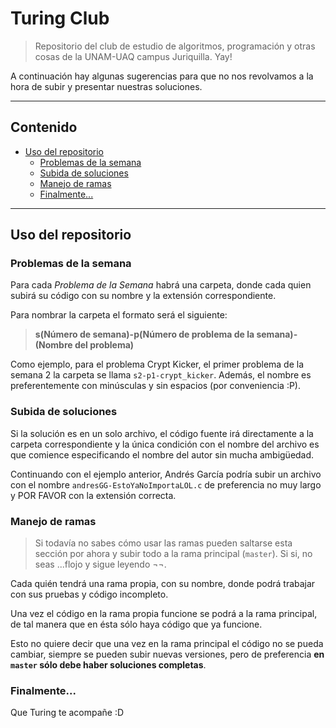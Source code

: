 
# **Turing Club**
> Repositorio del club de estudio de algoritmos, programación y otras cosas de la UNAM-UAQ campus Juriquilla. Yay! 


A continuación hay algunas sugerencias para que no nos revolvamos a la hora de subir y presentar nuestras soluciones. 


----------


## Contenido

- [Uso del repositorio](##uso-del-repositorio)
	- [Problemas de la semana](###problemas-de-la-semana)
	- [Subida de soluciones](###subida-de-soluciones)
	- [Manejo de ramas](###manejo-de-ramas)
	- [Finalmente...](###finalmente...)


----------


## Uso del repositorio

### Problemas de la semana
Para cada *Problema de la Semana* habrá una carpeta, donde cada quien subirá su código con su nombre y la extensión correspondiente. 

Para nombrar la carpeta el formato será el siguiente: 

> **s(Número de semana)-p(Número de problema de la semana)-(Nombre del problema)**

Como ejemplo, para el problema Crypt Kicker, el primer problema de la semana 2 la carpeta se llama `s2-p1-crypt_kicker`. Además, el nombre es preferentemente con minúsculas y sin espacios (por conveniencia :P).



### Subida de soluciones
Si la solución es en un solo archivo, el código fuente irá directamente a la carpeta correspondiente y la única condición con el nombre del archivo es que comience especificando el nombre del autor sin mucha ambigüedad. 

Continuando con el ejemplo anterior, Andrés García podría subir un archivo con el nombre `andresGG-EstoYaNoImportaLOL.c` de preferencia no muy largo y POR FAVOR con la extensión correcta.



### Manejo de ramas
> Si todavía no sabes cómo usar las ramas pueden saltarse esta sección por ahora y subir todo a la rama principal (`master`). Si si, no seas ...flojo y sigue leyendo ¬¬.

Cada quién tendrá una rama propia, con su nombre, donde podrá trabajar con sus pruebas y código incompleto. 

Una vez el código en la rama propia funcione se podrá a la rama principal, de tal manera que en ésta sólo haya código que ya funcione. 

Esto no quiere decir que una vez en la rama principal el código no se pueda cambiar, siempre se pueden subir nuevas versiones, pero de preferencia **en `master` sólo debe haber soluciones completas**.



### Finalmente...
Que Turing te acompañe :D
